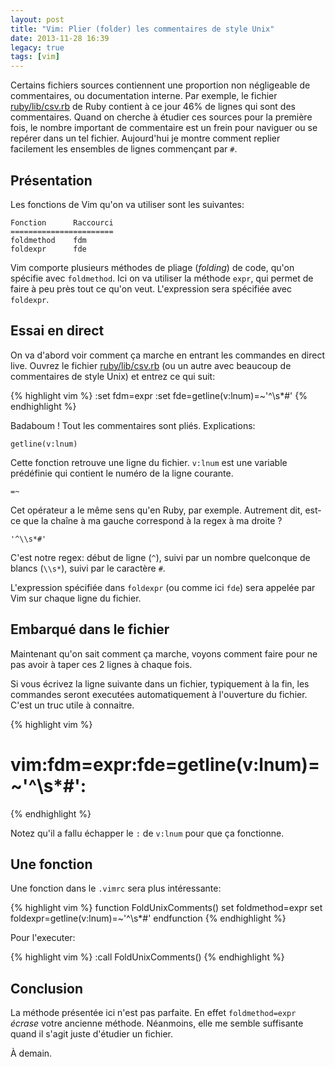 ```yaml
---
layout: post
title: "Vim: Plier (folder) les commentaires de style Unix"
date: 2013-11-28 16:39
legacy: true
tags: [vim]
---
```




Certains fichiers sources contiennent une proportion non négligeable de
commentaires, ou documentation interne. Par exemple, le fichier
[ruby/lib/csv.rb](https://github.com/ruby/ruby/blob/trunk/lib/csv.rb) de
Ruby contient à ce jour 46% de lignes qui sont des commentaires. Quand on
cherche à étudier ces sources  pour la première fois, le nombre
important de commentaire est un frein pour naviguer ou se repérer dans
un tel fichier. Aujourd'hui je montre comment replier facilement les
ensembles de lignes commençant par `#`.

<!-- more -->

Présentation
-------------
Les fonctions de Vim qu'on va utiliser sont les suivantes:

    Fonction      Raccourci
    =======================
    foldmethod    fdm
    foldexpr      fde

Vim comporte plusieurs méthodes de pliage (*folding*) de code, qu'on
spécifie avec `foldmethod`. Ici on va utiliser la méthode `expr`, qui
permet de faire à peu près tout ce qu'on veut. L'expression sera
spécifiée avec `foldexpr`.

Essai en direct
-------------
On va d'abord voir comment ça marche en entrant les commandes en direct live.
Ouvrez le fichier
[ruby/lib/csv.rb](https://github.com/ruby/ruby/blob/trunk/lib/csv.rb)
(ou un autre avec beaucoup de commentaires de style Unix) et entrez ce qui
suit:

{% highlight vim %}
:set fdm=expr
:set fde=getline(v:lnum)=~'^\\s*#'
{% endhighlight %}

Badaboum ! Tout les commentaires sont pliés. Explications:

    getline(v:lnum)

Cette fonction retrouve une ligne du fichier. `v:lnum` est une variable
prédéfinie qui contient le numéro de la ligne courante.

    =~

Cet opérateur a le même sens qu'en Ruby, par exemple. Autrement dit,
est-ce que la chaîne à ma gauche correspond à la regex à ma droite ?

    '^\\s*#'

C'est notre regex: début de ligne (`^`), suivi par un nombre quelconque
de blancs (`\\s*`), suivi par le caractère `#`.

L'expression spécifiée dans `foldexpr` (ou comme ici `fde`) sera appelée
par Vim sur chaque ligne du fichier.

Embarqué dans le fichier
----------
Maintenant qu'on sait comment ça marche, voyons comment faire pour ne pas
avoir à taper ces 2 lignes à chaque fois.

Si vous écrivez la ligne suivante dans un fichier, typiquement à la fin, les
commandes seront executées automatiquement à l'ouverture du fichier.
C'est un truc utile à connaitre.

{% highlight vim %}
# vim:fdm=expr:fde=getline(v\:lnum)=~'^\\s*#':
{% endhighlight %}

Notez qu'il a fallu échapper le `:` de `v:lnum` pour que ça fonctionne.

Une fonction
----------
Une fonction dans le `.vimrc` sera plus intéressante:

{% highlight vim %}
function FoldUnixComments()
  set foldmethod=expr
  set foldexpr=getline(v:lnum)=~'^\\s*#'
endfunction
{% endhighlight %}

Pour l'executer:

{% highlight vim %}
:call FoldUnixComments()
{% endhighlight %}

Conclusion
---------
La méthode présentée ici n'est pas parfaite. En effet `foldmethod=expr`
*écrase* votre ancienne méthode. Néanmoins, elle me semble suffisante
quand il s'agit juste d'étudier un fichier.





À demain.




